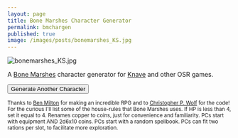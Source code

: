 ```yaml
---
layout: page
title: Bone Marshes Character Generator
permalink: bmchargen
published: true
image: /images/posts/bonemarshes_KS.jpg
---
```

![bonemarshes_KS.jpg]({{site.url}}/images/posts/bonemarshes_KS.jpg)

<p>A <a href="/bone-marshes">Bone Marshes</a> character generator for <a href="https://www.drivethrurpg.com/product/250888/Knave">Knave</a> and other OSR games.</p>

<div class="tightSpacing buttonWrapper">
  <button class="btn btn-lg btn-primary" onclick="generate()">Generate Another Character</button>
</div>

<div class="container generatorCard" id="bmCard" style="display:none;">
  <div class="row">
    <div class="col tightSpacing h1" id="charName">Click the Button!</div>
  </div>
  <div class="row">
		<div class="col-xl-2 col-md-4 tightSpacing h3" id="charSTR"></div>
		<div class="col-xl-2 col-md-4 tightSpacing h3" id="charDEX"></div>
		<div class="col-xl-2 col-md-4 tightSpacing h3" id="charCON"></div>
		<div class="col-xl-2 col-md-4 tightSpacing h3" id="charINT"></div>
		<div class="col-xl-2 col-md-4 tightSpacing h3" id="charWIS"></div>
		<div class="col-xl-2 col-md-4 tightSpacing h3" id="charCHA"></div>
	</div>
  <p style="text-align: right;font-style: italic;"><small>You may swap any two ability bonuses</small></p>
  <hr class="tightSpacing">
  <p id="charHistory"></p>
  <div class="row">
		<div class="col-xl-3 col-md-6 tightSpacing" id="charPhysique"></div>
		<div class="col-xl-3 col-md-6 tightSpacing" id="charSkin"></div>
		<div class="col-xl-3 col-md-6 tightSpacing" id="charFace"></div>
		<div class="col-xl-3 col-md-6 tightSpacing" id="charHair"></div>
		<div class="col-xl-3 col-md-6 tightSpacing" id="charSpeech"></div>
		<div class="col-xl-3 col-md-6 tightSpacing" id="charClothing"></div>
		<div class="col-xl-3 col-md-6 tightSpacing" id="charVirtue"></div>
		<div class="col-xl-3 col-md-6 tightSpacing" id="charVice"></div>
  </div>
  <div class="row">
    <div class="col-xl-6 col-md-9" style="border-right: 1px solid var(--border-color);">
      <h2 id="charHP" class="tightSpacing"></h2>
      <p id="charArmor"></p>
      <h2 id="charSlots" class="tightSpacing"></h2>
      <p>
        You can choose from <strong>any or all</strong> of the items below to fill your inventory slots. Unless otherwise noted, each item takes up one slot. 
      </p>
      <p id="charItems"></p>
    </div>
    <div class="col-xl-6 col-md-9">
    <h2 class="tightSpacing">Starting Weapon:</h2>
      <p id="charWeapon"></p>
    <h2 class="tightSpacing">Or choose another:</h2>
      <ul>
        <li>Small Melee (d6, 1 hand, 1 slot)</li>
        <li>Medium (d8, 1 hand, 2 slots)</li>
        <li>Large (d10, 2 hands, 3 slots)</li>
        <li>Thrown Weapons (d6, 5 per slot)</li>
        <li>Sling (d4, 1 slot)<br>and a bag of 20 stones (1 slot)</li>
        <li>Bow (d6, 2 hands, 2 slots)<br>and a quiver of 20 arrows (1 slot)</li>
        <li>Crossbow (d8, 2 hands, 3 slots)<br>and a pack of 20 bolts (1 slot)</li>
      </ul> 
    </div>
  </div>
</div>

<small>Thanks to <a href="http://questingblog.com/">Ben Milton</a> for making an incredible RPG and to <a href="http://chrispwolf.com/">Christopher P. Wolf</a> for the code! For the curious I'll list some of the house-rules that Bone Marshes uses. If HP is less than 4, set it equal to 4. Renames copper to coins, just for convenience and familiarity. PCs start with equipment AND 2d6x10 coins. PCs start with a random spellbook. PCs can fit two rations per slot, to facilitate more exploration.</small>

<script>
  var xmlhttp = new XMLHttpRequest();
  xmlhttp.onreadystatechange = function() {
    if (this.readyState == 4 && this.status == 200) {
      knave = JSON.parse(this.responseText);
    }
  };
  xmlhttp.open("GET", "/_pages/knave.json", true);
  xmlhttp.send(); 

function generate() {

  document.getElementById("bmCard").style = "";


  /* ======= NAMES ======= */
  document.getElementById("charName").innerText = "Name: " + knave.Names[Math.floor(Math.random() * knave.Names.length)];

  /* ======= STATS ======= */
  var die1 = Math.floor(Math.random() * 6) + 1;
  var die2 = Math.floor(Math.random() * 6) + 1;
  var die3 = Math.floor(Math.random() * 6) + 1;
  document.getElementById("charSTR").innerText = "STR: " + Math.min(die1, die2, die3);
  var die1 = Math.floor(Math.random() * 6) + 1;
  var die2 = Math.floor(Math.random() * 6) + 1;
  var die3 = Math.floor(Math.random() * 6) + 1;
  document.getElementById("charDEX").innerText = "DEX: " + Math.min(die1, die2, die3);
  var die1 = Math.floor(Math.random() * 6) + 1;
  var die2 = Math.floor(Math.random() * 6) + 1;
  var die3 = Math.floor(Math.random() * 6) + 1;
  var charCON = Math.min(die1, die2, die3);
  document.getElementById("charCON").innerText = "CON: " + charCON;
  var die1 = Math.floor(Math.random() * 6) + 1;
  var die2 = Math.floor(Math.random() * 6) + 1;
  var die3 = Math.floor(Math.random() * 6) + 1;
  document.getElementById("charINT").innerText = "INT: " + Math.min(die1, die2, die3);
  var die1 = Math.floor(Math.random() * 6) + 1;
  var die2 = Math.floor(Math.random() * 6) + 1;
  var die3 = Math.floor(Math.random() * 6) + 1;
  document.getElementById("charWIS").innerText = "WIS: " + Math.min(die1, die2, die3);
  var die1 = Math.floor(Math.random() * 6) + 1;
  var die2 = Math.floor(Math.random() * 6) + 1;
  var die3 = Math.floor(Math.random() * 6) + 1;
  document.getElementById("charCHA").innerText = "CHA: " + Math.min(die1, die2, die3);

  /* ======= HP ======= */
  document.getElementById("charHP").innerText = "Hit Points: " + knave.HP[Math.floor(Math.random() * knave.HP.length)];

  /* ======= TRAITS ======= */
  document.getElementById("charPhysique").innerHTML = "<strong>Physique</strong><br>" + knave.Physique[Math.floor(Math.random() * knave.Physique.length)];

  document.getElementById("charFace").innerHTML = "<strong>Face</strong><br>" + knave.Face[Math.floor(Math.random() * knave.Face.length)];

  document.getElementById("charSkin").innerHTML = "<strong>Skin</strong><br>" + knave.Skin[Math.floor(Math.random() * knave.Skin.length)];

  document.getElementById("charHair").innerHTML = "<strong>Hair</strong><br>" + knave.Hair[Math.floor(Math.random() * knave.Hair.length)];

  document.getElementById("charClothing").innerHTML = "<strong>Clothing</strong><br>" + knave.Clothing[Math.floor(Math.random() * knave.Clothing.length)];

  document.getElementById("charVirtue").innerHTML = "<strong>Virtue</strong><br>" + knave.Virtues[Math.floor(Math.random() * knave.Virtues.length)];

  document.getElementById("charVice").innerHTML = "<strong>Vice</strong><br>" + knave.Vices[Math.floor(Math.random() * knave.Vices.length)];

  document.getElementById("charSpeech").innerHTML = "<strong>Speech</strong><br>" + knave.Speech[Math.floor(Math.random() * knave.Speech.length)];

  /* ======= HISTORY ======= */
  document.getElementById("charHistory").innerHTML = "You used to be " +
    knave.Background[Math.floor(Math.random() * knave.Background.length)] +
    " but then you were " + knave.Misfortune[Math.floor(Math.random() * knave.Misfortune.length)] +
    ". Now you are a Knave: a tomb-raiding, adventure-seeking ne’er-do-well who wields a spell book just as easily as a blade.";

  /* ======= WEAPONS ======= */
  document.getElementById("charWeapon").innerHTML = knave.Weapons[Math.floor(Math.random() * knave.Weapons.length)];

  /* ======= ARMOR ======= */
  document.getElementById("charSlots").innerText = "Equipment: " + (charCON + 10) + " Slots";

  document.getElementById("charArmor").innerHTML = knave.Armor[Math.floor(Math.random() * knave.Armor.length)];

  /* ======= EQUIPMENT ======= */
  var die1 = Math.floor(Math.random() * 6) + 1;
  var die2 = Math.floor(Math.random() * 6) + 1;
  var startGold = die1 + die2;
  startGold = startGold * 10;

  document.getElementById("charItems").innerHTML = "<ul><li>" +
    startGold + " coins (100 coins per slot)</li><li>2 days of rations (2 rations per slot)</li><li>" +
    knave.Dungeoneering[Math.floor(Math.random() * knave.Dungeoneering.length)] + "</li><li>" +
    knave.Dungeoneering[Math.floor(Math.random() * knave.Dungeoneering.length)] + "</li><li>" +
    knave.General1[Math.floor(Math.random() * knave.General1.length)] + "</li><li>" +
    knave.General2[Math.floor(Math.random() * knave.General2.length)] +
    knave.ExtraArmor[Math.floor(Math.random() * knave.ExtraArmor.length)] +
    "</li><li>Spellbook - " + knave.Spells[Math.floor(Math.random() * knave.Spells.length)];
}
</script>